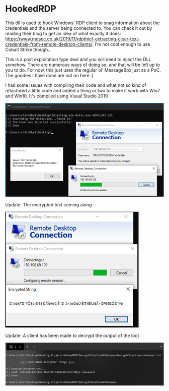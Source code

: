# HookedRDP
This dll is used to hook Windows' RDP client to snag information about the credentials and the server being connected to. You can check it out by reading their blog to get an idea of what exactly it does:  https://www.mdsec.co.uk/2019/11/rdpthief-extracting-clear-text-credentials-from-remote-desktop-clients/. I'm not cool enough to use Cobalt Strike though..

This is a post exploitation type deal and you will need to inject the DLL somehow. There are numerous ways of doing so, and that will be left up to you to do. For now, this just uses the regular ol' MessageBox just as a PoC. The goodies I have done are not on here :)

I had some issues with compiling their code and what not so kind of refactored a little code and added a thing or two to make it work with Win7 and Win10. It's compiled using Visual Studio 2019   

![thingy](https://github.com/ch3rn0byl/HookedRDP/blob/master/Image/what.png)

Update: The encrypted text coming along   

![thingy](https://github.com/ch3rn0byl/HookedRDP/blob/master/Image/Capture1.PNG)    

Update: A client has been made to decrypt the output of the loot    

![thingy](https://github.com/ch3rn0byl/HookedRDP/blob/master/Image/dec.PNG)
